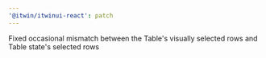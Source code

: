 ```yaml
---
'@itwin/itwinui-react': patch
---
```


Fixed occasional mismatch between the Table's visually selected rows and Table state's selected rows
